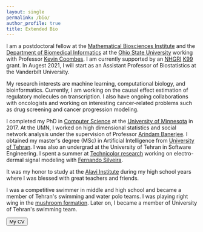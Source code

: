 ```yaml
---
layout: single 
permalink: /bio/
author_profile: true
title: Extended Bio
---
```

I am a postdoctoral fellow  at the [Mathematical Biosciences Institute](https://mbi.osu.edu/) and the [Department of Biomedical Informatics](https://medicine.osu.edu/bmi/Pages/index.aspx) at the [Ohio State University](https://www.osu.edu/) working with Professor [Kevin Coombes](https://medicine.osu.edu/bmi/people/kevin_coombes/pages/index.aspx).  I am currently supported by an [NHGRI](https://www.genome.gov/) [K99](https://grants.nih.gov/grants/guide/pa-files/PA-20-188.html) grant. In Augest 2021, I will start as an Assistant Professor of Biostatistics at the Vanderbilt University.

My research interests are machine learning, computational biology, and bioinformatics. Currently, I am working on the causal effect estimation of regulatory molecules on transcription. I also have ongoing collaborations with oncologists and working on interesting cancer-related problems such as drug screening and cancer progression modeling.

I completed my PhD in [Computer Science](cs.umn.edu) at the [University of Minnesota](www.umn.edu) in 2017. At the UMN, I worked on high dimensional statistics and social network analysis under the supervision of Professor [Arindam Banerjee](www-users.cs.umn.edu/~banerjee/).  I obtained my master's degree (MSc) in Artificial Intelligence from [University of Tehran](http://ece.ut.ac.ir/en). I was also an undergrad at the University of Tehran in Software Engineering. I spent a summer at [Technicolor research](http://www.technicolorbayarea.com/) working on electro-dermal signal modeling with [Fernando Silveira](https://www.linkedin.com/in/fernandojorgesilveira/).

It was my honor to study at the [Alavi Institute](https://en.wikipedia.org/wiki/Alavi_Institute) during my high school years where I was blessed with great teachers and friends. 

I was a competitive swimmer in middle and high school and became a member of Tehran's swimming and water polo teams. I was playing right wing in the [mushroom formation](https://en.wikipedia.org/wiki/Water_polo#Common_techniques_and_practices). Later on, I became a member of University of Tehran's swimming team. 

<a href="/cv-Amir Asiaee-Taheri.pdf"><button type="button" class="btn" style="outline:none">My CV </button></a> 

